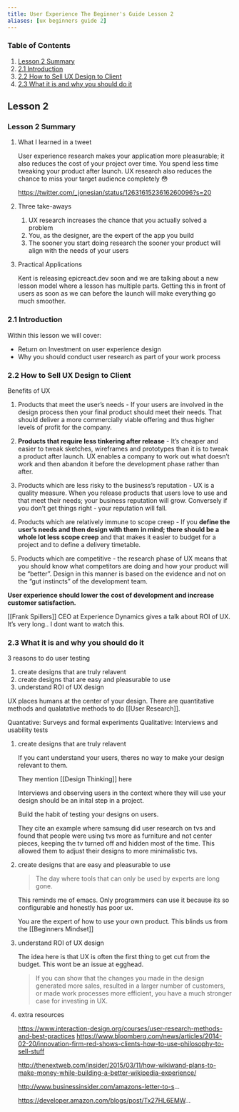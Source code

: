 ```yaml
---
title: User Experience The Beginner's Guide Lesson 2
aliases: [ux beginners guide 2]
---
```


### Table of Contents

1.  [Lesson 2 Summary](/notes/user-experience-beginners-guide-lesson-2#org319f06e)
2.  [2.1 Introduction](/notes/user-experience-beginners-guide-lesson-2#org4892b7a)
3.  [2.2 How to Sell UX Design to Client](/notes/user-experience-beginners-guide-lesson-2#orgf5d784f)
4.  [2.3 What it is and why you should do it](/notes/user-experience-beginners-guide-lesson-2#org9d4107c)

## Lesson 2

<a id="org319f06e"></a>

### Lesson 2 Summary

1.  What I learned in a tweet

    User experience research makes your application more pleasurable; it also reduces the cost of your project over time. You spend less time tweaking your product after launch. UX research also reduces the chance to miss your target audience completely 😳

    https://twitter.com/_jonesian/status/1263161523616260096?s=20

2.  Three take-aways

    1.  UX research increases the chance that you actually solved a problem
    2.  You, as the designer, are the expert of the app you build
    3.  The sooner you start doing research the sooner your product will align with the needs of your users

3.  Practical Applications

    Kent is releasing epicreact.dev soon and we are talking about a new lesson model where a lesson has multiple parts. Getting this in front of users as soon as we can before the launch will make everything go much smoother.

<a id="org4892b7a"></a>

### 2.1 Introduction

Within this lesson we will cover:

- Return on Investment on user experience design
- Why you should conduct user research as part of your work process

<a id="orgf5d784f"></a>

### 2.2 How to Sell UX Design to Client

Benefits of UX

1.  Products that meet the user&rsquo;s needs - If your users are involved in the design process then your final product should meet their needs. That should deliver a more commercially viable offering and thus higher levels of profit for the company.

2.  **Products that require less tinkering after release** - It&rsquo;s cheaper and easier to tweak sketches, wireframes and prototypes than it is to tweak a product after launch. UX enables a company to work out what doesn&rsquo;t work and then abandon it before the development phase rather than after.

3.  Products which are less risky to the business&rsquo;s reputation - UX is a quality measure. When you release products that users love to use and that meet their needs; your business reputation will grow. Conversely if you don&rsquo;t get things right - your reputation will fall.

4.  Products which are relatively immune to scope creep - If you **define the user&rsquo;s needs and then design with them in mind; there should be a whole lot less scope creep** and that makes it easier to budget for a project and to define a delivery timetable.

5.  Products which are competitive - the research phase of UX means that you should know what competitors are doing and how your product will be &ldquo;better&rdquo;. Design in this manner is based on the evidence and not on the &ldquo;gut instincts&rdquo; of the development team.

**User experience should lower the cost of development and increase customer satisfaction.**

[[Frank Spillers]] CEO at Experience Dynamics gives a talk about ROI of UX. It&rsquo;s very long.. I dont want to watch this.

<a id="org9d4107c"></a>

### 2.3 What it is and why you should do it

3 reasons to do user testing

1.  create designs that are truly relavent
2.  create designs that are easy and pleasurable to use
3.  understand ROI of UX design

UX places humans at the center of your design. There are quantitative methods and qualatative methods to do [[User Research]].

Quantative: Surveys and formal experiments
Qualitative: Interviews and usability tests

1.  create designs that are truly relavent

    If you cant understand your users, theres no way to make your design relevant to them.

    They mention [[Design Thinking]] here

    Interviews and observing users in the context where they will use your design should be an inital step in a project.

    Build the habit of testing your designs on users.

    They cite an example where samsung did user research on tvs and found that people were using tvs more as furniture and not center pieces, keeping the tv turned off and hidden most of the time. This allowed them to adjust their designs to more minimalistic tvs.

2.  create designs that are easy and pleasurable to use

    > The day where tools that can only be used by experts are long gone.

    This reminds me of emacs. Only programmers can use it because its so configurable and honestly has poor ux.

    You are the expert of how to use your own product. This blinds us from the [[Beginners Mindset]]

3.  understand ROI of UX design

    The idea here is that UX is often the first thing to get cut from the budget. This wont be an issue at egghead.

    > If you can show that the changes you made in the design generated more sales, resulted in a larger number of customers, or made work processes more efficient, you have a much stronger case for investing in UX.

4.  extra resources

    <https://www.interaction-design.org/courses/user-research-methods-and-best-practices>
    <https://www.bloomberg.com/news/articles/2014-02-20/innovation-firm-red-shows-clients-how-to-use-philosophy-to-sell-stuff>

    <http://thenextweb.com/insider/2015/03/11/how-wikiwand-plans-to-make-money-while-building-a-better-wikipedia-experience/>

    <http://www.businessinsider.com/amazons-letter-to-s>&#x2026;

    <https://developer.amazon.com/blogs/post/Tx27HL6EMW>&#x2026;
